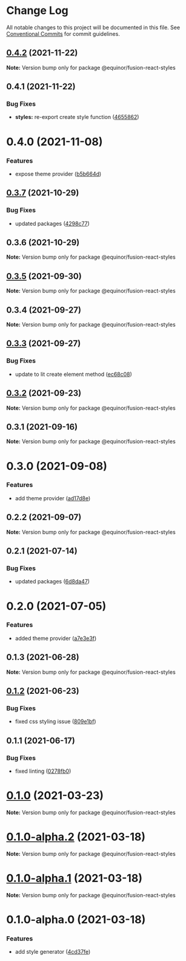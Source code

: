 # Change Log

All notable changes to this project will be documented in this file.
See [Conventional Commits](https://conventionalcommits.org) for commit guidelines.

## [0.4.2](https://github.com/equinor/fusion-react-components/compare/@equinor/fusion-react-styles@0.4.1...@equinor/fusion-react-styles@0.4.2) (2021-11-22)

**Note:** Version bump only for package @equinor/fusion-react-styles





## 0.4.1 (2021-11-22)


### Bug Fixes

* **styles:** re-export create style function ([4655862](https://github.com/equinor/fusion-react-components/commit/4655862aa2388675a02bbde8d9b89dcee7aa67cd))





# 0.4.0 (2021-11-08)


### Features

* expose theme provider ([b5b664d](https://github.com/equinor/fusion-react-components/commit/b5b664dadfcd34bd3f9312bc44bfa21f328a6462))





## [0.3.7](https://github.com/equinor/fusion-react-components/compare/@equinor/fusion-react-styles@0.3.6...@equinor/fusion-react-styles@0.3.7) (2021-10-29)


### Bug Fixes

* updated packages ([4298c77](https://github.com/equinor/fusion-react-components/commit/4298c778c4c5385398a92d8b71feee3b17ba64c0))





## 0.3.6 (2021-10-29)

**Note:** Version bump only for package @equinor/fusion-react-styles





## [0.3.5](https://github.com/equinor/fusion-react-components/compare/@equinor/fusion-react-styles@0.3.4...@equinor/fusion-react-styles@0.3.5) (2021-09-30)

**Note:** Version bump only for package @equinor/fusion-react-styles





## 0.3.4 (2021-09-27)

**Note:** Version bump only for package @equinor/fusion-react-styles





## [0.3.3](https://github.com/equinor/fusion-react-components/compare/@equinor/fusion-react-styles@0.3.2...@equinor/fusion-react-styles@0.3.3) (2021-09-27)


### Bug Fixes

* update to lit create element method ([ec68c08](https://github.com/equinor/fusion-react-components/commit/ec68c08d5cbcba43a1b8ca064cccc73662f17421))





## [0.3.2](https://github.com/equinor/fusion-react-components/compare/@equinor/fusion-react-styles@0.3.1...@equinor/fusion-react-styles@0.3.2) (2021-09-23)

**Note:** Version bump only for package @equinor/fusion-react-styles





## 0.3.1 (2021-09-16)

**Note:** Version bump only for package @equinor/fusion-react-styles





# 0.3.0 (2021-09-08)


### Features

* add theme provider ([ad17d8e](https://github.com/equinor/fusion-react-components/commit/ad17d8e4938ae0057e53fe64edbe084406f28c5f))





## 0.2.2 (2021-09-07)

**Note:** Version bump only for package @equinor/fusion-react-styles





## 0.2.1 (2021-07-14)


### Bug Fixes

* updated packages ([6d8da47](https://github.com/equinor/fusion-react-components/commit/6d8da478103a94b34a3e0a3d107633f77ef4e7aa))





# 0.2.0 (2021-07-05)


### Features

* added theme provider ([a7e3e3f](https://github.com/equinor/fusion-react-components/commit/a7e3e3f0657ce4d5659bb387ca71d823242df20f))





## 0.1.3 (2021-06-28)

**Note:** Version bump only for package @equinor/fusion-react-styles





## [0.1.2](https://github.com/equinor/fusion-react-components/compare/@equinor/fusion-react-styles@0.1.1...@equinor/fusion-react-styles@0.1.2) (2021-06-23)


### Bug Fixes

* fixed css styling issue ([809e1bf](https://github.com/equinor/fusion-react-components/commit/809e1bfaac0a99d0bda3b32d49d51e2043428171))





## 0.1.1 (2021-06-17)


### Bug Fixes

* fixed linting ([0278fb0](https://github.com/equinor/fusion-react-components/commit/0278fb00da66f4cf6be855fc66eaa06074806465))





# [0.1.0](https://github.com/equinor/fusion-react-components/compare/@equinor/fusion-react-styles@0.1.0-alpha.2...@equinor/fusion-react-styles@0.1.0) (2021-03-23)

**Note:** Version bump only for package @equinor/fusion-react-styles





# [0.1.0-alpha.2](https://github.com/equinor/fusion-react-components/compare/@equinor/fusion-react-styles@0.1.0-alpha.1...@equinor/fusion-react-styles@0.1.0-alpha.2) (2021-03-18)

**Note:** Version bump only for package @equinor/fusion-react-styles





# [0.1.0-alpha.1](https://github.com/equinor/fusion-react-components/compare/@equinor/fusion-react-styles@0.1.0-alpha.0...@equinor/fusion-react-styles@0.1.0-alpha.1) (2021-03-18)

**Note:** Version bump only for package @equinor/fusion-react-styles





# 0.1.0-alpha.0 (2021-03-18)


### Features

* add style generator ([4cd37fe](https://github.com/equinor/fusion-react-components/commit/4cd37fe2f87ed90bd46f7a72921e6a2b4c5ea3a0))
